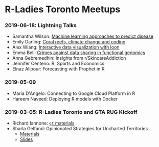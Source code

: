 # R-Ladies Toronto Meetups

### 2019-06-18: Lightning Talks

* Samantha Wilson: [Machine learning approaches to predict disease](https://github.com/rladies/meetup-presentations_toronto/tree/master/2019-06-18/samantha-wilson-preterm-birth.pdf)
* Emily Darling: [Coral reefs, climate change and coding](https://github.com/rladies/meetup-presentations_toronto/tree/master/2019-06-18/emily-darling-coral-reefs.pdf)
* Alex Wiang: [Interactive data visualization with loon](https://github.com/rladies/meetup-presentations_toronto/tree/master/2019-06-18/alex-wiang-loon-demo.Rmd)
* Emma Bell: [Crimes against data sharing in functional genomics](https://github.com/rladies/meetup-presentations_toronto/tree/master/2019-06-18/emma-bell-data-sharing.pdf)
* Anna Gebremedhin: Insights from r/SkincareAddiction
* Jennifer Centeno: R, Sports and Economics
* Elnaz Alipour: Forecasting with Prophet in R 

### 2019-05-09

* Maria D'Angelo: Connecting to Google Cloud Platform in R
* Hareem Naveed: Deploying R models with Docker
  
### 2019-03-05: R-Ladies Toronto and GTA RUG Kickoff

* Richard Iannone: [`gt` materials](https://github.com/rladies/meetup-presentations_toronto/tree/master/2019-03-05/gt)
* Sharla Gelfand: Opinionated Strategies for Uncharted Territories
    * [Materials](https://github.com/rladies/meetup-presentations_toronto/tree/master/2019-03-05/opinionated-strategies-for-uncharted-territories)
    * [Slides](https://sharla.party/talks/rladies-rug-kickoff.html#1)